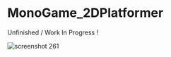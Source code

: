 # MonoGame_2DPlatformer

Unfinished / Work In Progress !

![screenshot 261](https://cloud.githubusercontent.com/assets/1466920/12876126/8fbda2f6-cdfa-11e5-80b6-1d1fdf99eb98.png)
